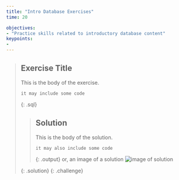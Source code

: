 ```yaml
---
title: "Intro Database Exercises"
time: 20

objectives:
- "Practice skills related to introductory database content"
keypoints:
- 
---
```




> ## Exercise Title
>
> This is the body of the exercise.
>
> ~~~
> it may include some code
> ~~~
> {: .sql}
>
> > ## Solution
> >
> > This is the body of the solution.
> >
> > ~~~
> > it may also include some code
> > ~~~
> > {: .output}
> > or, an image of a solution
> > ![image of solution](../fig/filename.png)
> > 
> {: .solution}
{: .challenge}
